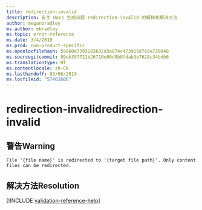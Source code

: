 ```yaml
---
title: redirection-invalid
description: 有关 Docs 生成问题 redirection-invalid 的解释和解决方法
author: meganbradley
ms.author: mbradley
ms.topic: error-reference
ms.date: 3/4/2019
ms.prod: non-product-specific
ms.openlocfilehash: 59860d7393183b32d3a874c473915d768a739848
ms.sourcegitcommit: 89eb357721b26710e00d9b8fdab3e7628c34bdb6
ms.translationtype: HT
ms.contentlocale: zh-CN
ms.lasthandoff: 03/06/2019
ms.locfileid: "57461686"
---
```

# <a name="redirection-invalid"></a><span data-ttu-id="51fcf-103">redirection-invalid</span><span class="sxs-lookup"><span data-stu-id="51fcf-103">redirection-invalid</span></span>

## <a name="warning"></a><span data-ttu-id="51fcf-104">警告</span><span class="sxs-lookup"><span data-stu-id="51fcf-104">Warning</span></span>

`File '{file name}' is redirected to '{target file path}'. Only content files can be redirected.`

## <a name="resolution"></a><span data-ttu-id="51fcf-105">解决方法</span><span class="sxs-lookup"><span data-stu-id="51fcf-105">Resolution</span></span>

<!--make sure to add this file to your includes folder and verify the path-->
[!INCLUDE [validation-reference-help](includes/validation-reference-help.md)]
